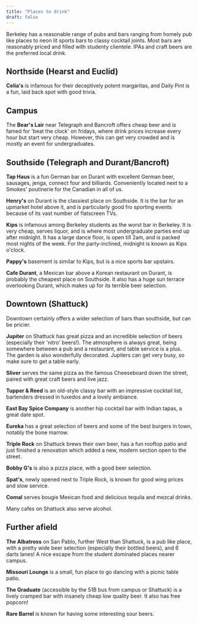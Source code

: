 ```yaml
---
title: "Places to drink"
draft: false
---
```


Berkeley has a reasonable range of pubs and bars ranging from homely pub like places to neon lit sports bars to classy cocktail joints. Most bars are reasonably priced and filled with studenty clientele. IPAs and craft beers are the preferred local drink.

## Northside (Hearst and Euclid)

**Celia's** is infamous for their deceptively potent margaritas, and Daily Pint is a fun, laid back spot with good trivia.

## Campus

The **Bear's Lair** near Telegraph and Bancroft offers cheap beer and is famed for 'beat the clock' on fridays, where drink prices increase every hour but start very cheap. However, this can get very crowded and is mostly an event for undergraduates.

## Southside (Telegraph and Durant/Bancroft)

**Tap Haus** is a fun German bar on Durant with excellent German beer, sausages, jenga, connect four and billiards. Conveniently located next to a Smokes' poutinerie for the Canadian in all of us.

**Henry's** on Durant is the classiest place on Southside. It is the bar for an upmarket hotel above it, and is particularly good fro sporting events because of its vast number of flatscreen TVs.

**Kips** is infamous among Berkeley students as the worst bar in Berkeley. It is very cheap, serves liquor, and is where most undergraduate parties end up after midnight. It has a large dance floor, is open till 2am, and is packed most nights of the week. For the party-inclined, midnight is known as Kips o'clock.

**Pappy's** basement is similar to Kips, but is a nice sports bar upstairs.

**Cafe Durant**, a Mexican bar above a Korean restaurant on Durant, is probably the cheapest place on Southside. It also has a huge sun terrace overlooking Durant, which makes up for its terrible beer selection.

## Downtown (Shattuck)

Downtown certainly offers a wider selection of bars than southside, but can be pricier.

**Jupiter** on Shattuck has great pizza and an incredible selection of beers (especially their 'nitro' beers!). The atmosphere is always great, being somewhere between a pub and a restaurant, and table service is a plus. The garden is also wonderfully decorated. Jupiters can get very busy, so make sure to get a table early.

**Sliver** serves the same pizza as the famous Cheeseboard down the street, paired with great craft beers and live jazz.

**Tupper & Reed** is an old-style classy bar with an impressive cocktail list, bartenders dressed in tuxedos and a lovely ambiance.

**East Bay Spice Company** is another hip cocktail bar with Indian tapas, a great date spot.

**Eureka** has a great selection of beers and some of the best burgers in town, notably the bone marrow.

**Triple Rock** on Shattuck brews their own beer, has a fun rooftop patio and just finished a renovation which added a new, modern section open to the street.

**Bobby G's** is also a pizza place, with a good beer selection.

**Spat's**, newly opened next to Triple Rock, is known for good wing prices and slow service.

**Comal** serves bougie Mexican food and delicious tequila and mezcal drinks.

Many cafes on Shattuck also serve alcohol.

## Further afield

**The Albatross** on San Pablo, further West than Shattuck, is a pub like place, with a pretty wide beer selection (especially their bottled beers), and 6 darts lanes! A nice escape from the student dominated places nearer campus.

**Missouri Lounge** is a small, fun place to go dancing with a picnic table patio.

**The Graduate** (accessible by the 51B bus from campus or Shattuck) is a lively cramped bar with insanely cheap low quality beer. It also has free popcorn!

**Rare Barrel** is known for having some interesting sour beers.
